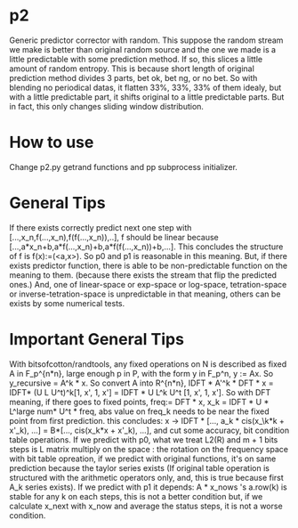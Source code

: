 # p2
Generic predictor corrector with random. This suppose the random stream we make is better than original random source and the one we made is a little predictable with some prediction method. If so, this slices a little amount of random entropy. This is because short length of original prediction method divides 3 parts, bet ok, bet ng, or no bet. So with blending no periodical datas, it flatten 33%, 33%, 33% of them idealy, but with a little predictable part, it shifts original to a little predictable parts. But in fact, this only changes sliding window distribution.

# How to use
Change p2.py getrand functions and pp subprocess initializer.

# General Tips
If there exists correctly predict next one step with \[...,x_n,f(...,x_n),f(f(...,x_n)),..\], f should be linear because \[...,a\*x_n+b,a\*f(...,x_n)+b,a\*f(f(...,x_n))+b,...\]. This concludes the structure of f is f(x):=(\<a,x\>). So p0 and p1 is reasonable in this meaning. But, if there exists predictor function, there is able to be non-predictable function on the meaning to them. (because there exists the stream that flip the predicted ones.)
And, one of linear-space or exp-space or log-space, tetration-space or inverse-tetration-space is unpredictable in that meaning, others can be exists by some numerical tests.

# Important General Tips
With bitsofcotton/randtools, any fixed operations on N is described as fixed A in F_p^{n\*n}, large enough p in P, with the form y in F_p^n, y := Ax. So y_recursive = A^k \* x. So convert A into R^{n\*n}, IDFT \* A'^k \* DFT \* x = IDFT\* (U L U^t)^k\[1, x', 1, x'\] = IDFT \* U L^k U^t \[1, x', 1, x'\]. So with DFT meaning, if there goes to fixed points, freq:= DFT \* x, x_k = IDFT \* U \* L^large num\* U^t \* freq, abs value on freq_k needs to be near the fixed point from first prediction. this concludes: x -> IDFT * \[..., a_k \* cis(x_\k\*k + x'\_k), ...\] = B\*\[..., cis(x_k\*x + x'\_k), ...\], and cut some accuracy, bit condition table operations. If we predict with p0, what we treat L2(R) and m + 1 bits steps is L matrix multiply on the space : the rotation on the frequency space with bit table opreation, if we predict with original functions, it's on same prediction because the taylor series exists (If original table operation is structured with the arithmetic operators only, and, this is true because first A_k series exists). If we predict with p1 it depends: A \* x_nows 's a.row(k) is stable for any k on each steps, this is not a better condition but, if we calculate x_next with x_now and average the status steps, it is not a worse condition.
